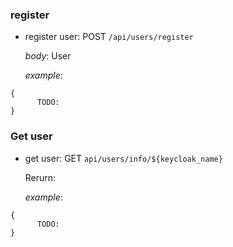 
### register ###

* register user: POST `/api/users/register` 
  
    *body*: User

    *example*:
```
{
      TODO:  
}
``` 

### Get user ###

* get user: GET `api/users/info/${keycloak_name}` 
  
    Rerurn:

    *example*:
```
{
      TODO:  
}
``` 